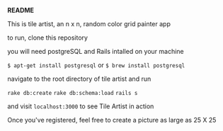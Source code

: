 **README**

This is tile artist, an n x n, random color grid painter app

to run, clone this repository

you will need postgreSQL and Rails intalled on your machine 

`$ apt-get install postgresql` or
`$ brew install postgresql`

navigate to the root directory of tile artist and run

`rake db:create`
`rake db:schema:load`
`rails s`

and visit `localhost:3000` to see Tile Artist in action

Once you've registered, feel free to create a picture as large as 25 X 25
